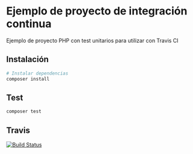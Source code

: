 # Ejemplo de proyecto de integración continua

Ejemplo de proyecto PHP con test unitarios para utilizar con Travis CI

## Instalación

``` bash
# Instalar dependencias
composer install
```

## Test

``` bash
composer test
```
## Travis

[![Build Status](https://travis-ci.com/organizacion-sesion-3-Paqui-Jimenez/sesion5-travis.svg?branch=main)](https://travis-ci.com/organizacion-sesion-3-Paqui-Jimenez/sesion5-travis)
